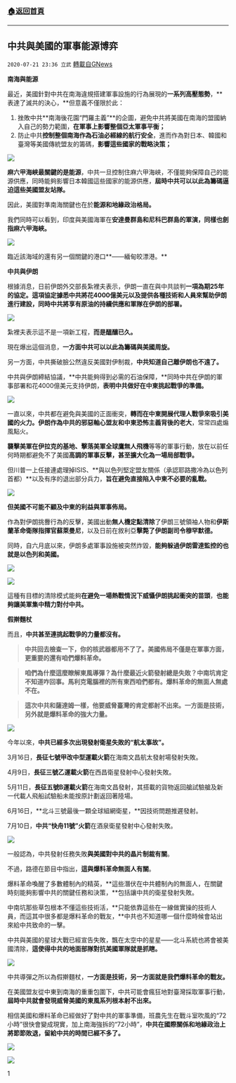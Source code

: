 ###  [:house:返回首頁](https://github.com/ourhimalayas/txt)
---

## 中共與美國的軍事能源博弈
`2020-07-21 23:36 立武` [轉載自GNews](https://gnews.org/zh-hant/271975/)

**南海與能源**

最近，美國針對中共在南海違規搭建軍事設施的行為展現的**一系列高壓態勢**，**表達了滅共的決心，**但意義不僅限於此：

1. 挫敗中共**南海後花園“門羅主義”**的企圖，避免中共將美國在南海的盟國納入自己的勢力範圍，**在軍事上影響整個亞太軍事平衡；**
2. 防止中共**控制整個南海作為石油必經線的航行安全**，進而作為對日本、韓國和臺灣等美國傳統盟友的籌碼，**影響這些國家的戰略決策；**


![](https://s3.amazonaws.com/gnews-media-offload/wp-content/uploads/2020/07/21232655/%E6%89%B9%E6%B3%A8-2020-07-2122303522241-5.png)

**麻六甲海峽最關鍵的是能源**，中共一旦控制住麻六甲海峽，不僅能夠保障自己的能源供應，同時能夠影響日本韓國這些國家的能源供應，**屆時中共可以以此為籌碼逼迫這些美國盟友站隊。**

因此，美國對準南海關鍵也在於**能源和地緣政治格局。**

我們同時可以看到，印度與美國海軍在**安達曼群島和尼科巴群島的軍演，同樣也劍指麻六甲海峽。**

![](https://s3.amazonaws.com/gnews-media-offload/wp-content/uploads/2020/07/21233357/%E6%89%B9%E6%B3%A8-2020-07-22-1131218.png)

臨近該海域的還有另一個關鍵的港口**——緬甸皎漂港。**

**中共與伊朗**

根據消息，日前伊朗外交部長紮裡夫表示，伊朗一直在與中共談判**一項為期****25****年的協定。**這項協定據悉中共將**花****4000****億美元以及提供各種技術和人員來幫助伊朗進行建設，**同時中共將**享有原油的持續供應和軍隊在伊朗的部署。**

![](https://s3.amazonaws.com/gnews-media-offload/wp-content/uploads/2020/07/21232632/%E6%89%B9%E6%B3%A8-2020-07-212230352241-4.png)

紮裡夫表示這不是一項新工程，**而是醞釀已久。**

現在爆出這個消息，**一方面中共可以以此為籌碼與美國周旋。**

另一方面，中共撕破臉公然違反美國對伊制裁，**中共知道自己離伊朗也不遠了。**

中共與伊朗締結協議，**中共能夠得到必需的石油保障，**同時中共在伊朗的軍事部署和花4000億美元支持伊朗，**表明中共做好在中東挑起戰爭的準備。**

![](https://s3.amazonaws.com/gnews-media-offload/wp-content/uploads/2020/07/21232621/%E6%89%B9%E6%B3%A8-2020-07-22-12035223-4.png)

一直以來，中共都在避免與美國的正面衝突，**轉而在中東開展代理人戰爭來吸引美國的火力。**伊朗作為**中共的邪惡軸心盟友和中東恐怖主義背後的老大**，常常四處煽風點火。

**襲擊美軍在伊拉克的基地、擊落美軍全球鷹無人飛機**等等的軍事行動，放在以前任何時期都避免不了美國**高調的軍事反擊，甚至擴大化為一場局部戰爭。**

但川普一上任接連處理掉ISIS、**與以色列堅定盟友關係（承認耶路撒冷為以色列首都）**以及有序的退出部分兵力，**旨在避免直接陷入中東不必要的亂戰。**

![](https://s3.amazonaws.com/gnews-media-offload/wp-content/uploads/2020/07/21233408/%E6%89%B9%E6%B3%A8-2020-07-22-11312218.png)

**但美國不可能不顧及中東的利益與軍事佈局。**

作為對伊朗挑釁行為的反擊，美國出動**無人機定點清除**了伊朗三號領袖人物和**伊斯蘭革命衛隊指揮官蘇萊曼尼**，以及日前在敘利亞**擊斃了伊朗副司令穆罕默德。**

同時，自六月底以來，伊朗多處軍事設施被突然炸毀，**能夠躲過伊朗雷達監控的也就是以色列和美國。**

![](https://s3.amazonaws.com/gnews-media-offload/wp-content/uploads/2020/07/21232558/EdSr5xNX0AEeS5n-4.png)

![](https://s3.amazonaws.com/gnews-media-offload/wp-content/uploads/2020/07/21232548/%E6%89%B9%E6%B3%A8-2020-07-22-1203523-4.png)

這種有目標的清除模式能夠**在避免一場熱戰情況下威懾伊朗挑起衝突的苗頭**，**也能夠讓美軍集中精力對付中共。**

**假擀麵杖**

而且，**中共甚至連挑起戰爭的力量都沒有。**


> **中共回去檢查一下，你的核武器都用不了了。美國佈局不僅是在軍事方面，更重要的還有咱們爆料革命。**



> **咱們為什麼這麼瞭解東風導彈？為什麼最近火箭發射總是失敗？中南坑肯定不知道咋回事。馬利克電腦裡的所有東西咱們都有。爆料革命的無面人無處不在。**



> **這次中共和薩達姆一樣，他要威脅臺灣的肯定都射不出來。一方面是技術，另外就是爆料革命的強大力量。**


![](https://s3.amazonaws.com/gnews-media-offload/wp-content/uploads/2020/07/21232527/EdbtSdvUYAA4MCh-3.jpg)

今年以來，**中共已經多次出現發射衛星失敗的“航太事故”。**

3月16日，**長征七號甲改中型運載火箭**在海南文昌航太發射場發射失敗。

4月9日，**長征三號乙運載火箭**在西昌衛星發射中心發射失敗。

5月11日，**長征五號****B****運載火箭**在海南文昌發射，其搭載的貨物返回艙試驗艙及新一代載人飛船試驗船未能按原計劃返回著陸場。

6月16日，**北斗三號最後一顆全球組網衛星，**因技術問題推遲發射。

7月10日，**中共“快舟****11****號”火箭**在酒泉衛星發射中心發射失敗。

![](https://s3.amazonaws.com/gnews-media-offload/wp-content/uploads/2020/07/21233417/EctOOJhWsAAcWu9-4.jpg)

一般認為，中共發射任務失敗**與美國對中共的晶片制裁有關**。

不過，路德在節目中指出，**這與爆料革命無面人有關**。

爆料革命喚醒了多數體制內的精英，**這些潛伏在中共體制內的無面人，在關鍵時刻能夠影響中共的關鍵任務和決策，**包括讓中共的衛星發射失敗。

中南坑那些草包根本不懂這些技術活，**只能依靠這些在一線做實操的技術人員，而這其中很多都是爆料革命的戰友，**中共也不知道哪一個什麼時候會站出來給中共致命的一擊。

中共與美國的星球大戰已經宣告失敗，飄在太空中的星星——北斗系統也將會被美國清除，**這使得中共的地面部隊對抗美國軍隊就是抓瞎。**

![](https://s3.amazonaws.com/gnews-media-offload/wp-content/uploads/2020/07/21232503/%E6%89%B9%E6%B3%A8-2020-07-22-1203522223-3.png)

中共導彈之所以為假擀麵杖，**一方面是技術，另一方面就是我們爆料革命的戰友。**

在美國盟友從中東到南海的重重包圍下，中共可能會瘋狂地對臺灣採取軍事行動，**屆時中共就會發現威脅美國的東風系列根本射不出來。**

相信美國和爆料革命已經做好了對中共的軍事準備，班農先生在戰斗室吹風的“72小時”很快會變成現實，加上南海強拆的“72小時”，**中共在國際關係和地緣政治上將節節敗退，留給中共的時間已經不多了。**

![](https://s3.amazonaws.com/gnews-media-offload/wp-content/uploads/2020/07/21232449/%E6%89%B9%E6%B3%A8-2020-07-21-230541-3.png)

![](https://s3.amazonaws.com/gnews-media-offload/wp-content/uploads/2020/07/21232700/%E6%89%B9%E6%B3%A8-2020-07-21-23035241-2.png)

1
